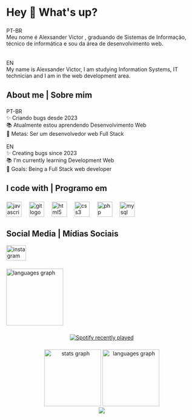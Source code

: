 <h1 align="left">Hey 👋 What's up?</h1>

###

<p align="left">PT-BR<br>Meu nome é Alexsander Victor , graduando de Sistemas de Informação, técnico de informática e sou da área de desenvolvimento web.<br><br><br>EN<br>My name is Alexsander Victor, I am studying Information Systems, IT technician and I am in the web development area.</p>

###

<h2 align="left">About me | Sobre mim</h2>

###

<p align="left">PT-BR<br>✨ Criando bugs desde 2023<br>📚 Atualmente estou aprendendo Desenvolvimento Web<br>🎯 Metas: Ser um desenvolvedor web Full Stack<br><br>EN<br>✨ Creating bugs since 2023<br>📚 I'm currently learning Development Web<br>🎯 Goals: Being a Full Stack web developer</p>

###

<h2 align="left">I code with | Programo em</h2>

###

<div align="left">
  <img src="https://cdn.jsdelivr.net/gh/devicons/devicon/icons/javascript/javascript-original.svg" height="40" alt="javascript logo"  />
  <img width="12" />
  <img src="https://cdn.jsdelivr.net/gh/devicons/devicon/icons/git/git-original.svg" height="40" alt="git logo"  />
  <img width="12" />
  <img src="https://cdn.jsdelivr.net/gh/devicons/devicon/icons/html5/html5-original.svg" height="40" alt="html5 logo"  />
  <img width="12" />
  <img src="https://cdn.jsdelivr.net/gh/devicons/devicon/icons/css3/css3-original.svg" height="40" alt="css3 logo"  />
  <img width="12" />
  <img src="https://cdn.jsdelivr.net/gh/devicons/devicon/icons/php/php-original.svg" height="40" alt="php logo"  />
   <img width="12" />
  <img src="https://cdn.jsdelivr.net/gh/devicons/devicon/icons/mysql/mysql-original.svg" height="40" alt="mysql logo"  />
</div>

###

<h2 align="left">Social Media | Mídias Sociais</h2>


<div align="left">
  <a href="https://www.instagram.com/victwzin/" target="_blank">
    <img src="https://raw.githubusercontent.com/maurodesouza/profile-readme-generator/master/src/assets/icons/social/instagram/default.svg" width="52" height="40" alt="instagram logo"  />
  </a>
</div>

###

###

  <img src="https://github-readme-stats.vercel.app/api/top-langs?username=vichtml&locale=en&hide_title=false&layout=compact&card_width=320&langs_count=5&theme=dracula&hide_border=false&order=2" height="150" alt="languages graph"  />

###

###

<div align="center">
  <a href="https://open.spotify.com/user/victwzin">
    <img src="https://spotify-recently-played-readme.vercel.app/api?user=31pcpinbtqab3ni2bmnqbmmwoqju" alt="Spotify recently played"  />
  </a>
</div>

###

###

<div align="center">
  <img src="https://github-readme-stats.vercel.app/api?username=vichtml&hide_title=false&hide_rank=false&show_icons=true&include_all_commits=true&count_private=true&disable_animations=false&theme=dracula&locale=en&hide_border=false&order=1" height="150" alt="stats graph"  />
  <img src="https://github-readme-stats.vercel.app/api/top-langs?username=vichtml&locale=en&hide_title=false&layout=compact&card_width=320&langs_count=5&theme=dracula&hide_border=false&order=2" height="150" alt="languages graph"  />
</div>

<div align="center">
  <img src="https://profile-counter.glitch.me/vichtml/count.svg?"  />
</div>


